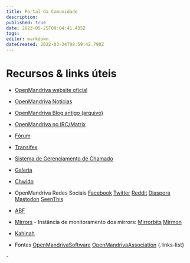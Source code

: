 ```yaml
---
title: Portal da Comunidade
description: 
published: true
date: 2023-05-25T09:04:41.435Z
tags: 
editor: markdown
dateCreated: 2022-03-24T08:59:42.790Z
---
```


# Recursos & links úteis

- [OpenMandriva website oficial](https://www.openmandriva.org)
- [OpenMandriva Notícias](https://www.openmandriva.org/en/news/)
- [OpenMandriva Blog antigo (arquivo)](https://arc.openmandriva.org/blog/)
- [OpenMandriva no IRC/Matrix](/team/chat)
- [Fórum](https://forum.openmandriva.org/)
- [Transifex](https://www.transifex.com/openmandriva/public/)
- [Sistema de Gerenciamento de Chamado](https://github.com/OpenMandrivaAssociation/distribution/issues)
- [Galeria](https://gallery.openmandriva.org/)
- [Chwido](https://chwido.openmandriva.org/meetings/%23openmandriva-cooker/)
- OpenMandriva Redes Sociais
 [Facebook](https://www.facebook.com/OpenMandriva)
 [Twitter](https://twitter.com/OpenMandrivaOrg)
 [Reddit](https://www.reddit.com/r/OpenMandriva/)
 [Diaspora](https://joindiaspora.com/u/openmandriva)
 [Mastodon](https://hostux.social/@OpenMandriva)
 [SeenThis](https://seenthis.net/people/openmandriva)

- [ABF](https://abf.openmandriva.org/)
- [Mirrors](http://mirror.openmandriva.org/README.txt?mirrorlist) - Instância de monitoramento dos mirrors: [Mirrorbits](https://mirror.openmandriva.org/?mirrorstats) [Mirmon](https://mirmon.openmandriva.org/)
- [Kahinah](https://kahinah.rxu.tech/)

- Fontes
 [OpenMandrivaSoftware](https://github.com/OpenMandrivaSoftware/)
 [OpenMandrivaAssociation](https://github.com/OpenMandrivaAssociation/)
{.links-list}

\- 